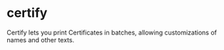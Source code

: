 # certify
Certify lets you print Certificates in batches, allowing customizations of names and other texts.
